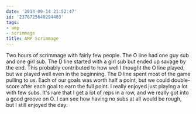 ```yaml
---
date: '2014-09-14 21:52:47'
id: '2376725640294403'
tags:
- amp
- scrimmage
title: AMP Scrimmage
---
```


Two hours of scrimmage with fairly few people. The O line had one guy sub and one girl sub. The D line started with a girl sub but ended up savage by the end. This probably contributed to how well I thought the O line played, but we played well even in the beginning. The D line spent most of the game pulling to us. Each of our goals was worth half a point, but we could double-score after each goal to earn the full point. I really enjoyed just playing a lot with few subs. It's rare that I get a lot of reps in a row, and we really got into a good groove on O. I can see how having no subs at all would be rough, but I still enjoyed the day.
